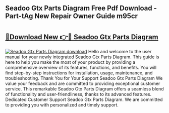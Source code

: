 ## Seadoo Gtx Parts Diagram Free Pdf Download - Part-tAg New Repair Owner Guide m95cr

# <h2><a href="http://dfsow5g.blite.top/?on=Seadoo+Gtx+Parts+Diagram">🔗Download New 👉🔴 Seadoo Gtx Parts Diagram</a></h2>

[![Seadoo Gtx Parts Diagram download](https://i.imgur.com/lujVjoI.png)](http://dfsow5g.blite.top/?on=Seadoo+Gtx+Parts+Diagram)
Hello and welcome to the user manual for your newly integrated Seadoo Gtx Parts Diagram. This guide is here to help you make the most of your product by providing a comprehensive overview of its features, functions, and benefits. You will find step-by-step instructions for installation, usage, maintenance, and troubleshooting. Thank You for Your Support Seadoo Gtx Parts Diagram We value your feedback and are committed to providing exceptional customer service. This remarkable Seadoo Gtx Parts Diagram offers a seamless blend of functionality and user-friendliness, thanks to its advanced features. Dedicated Customer Support Seadoo Gtx Parts Diagram. We are committed to providing you with personalized and timely support.
